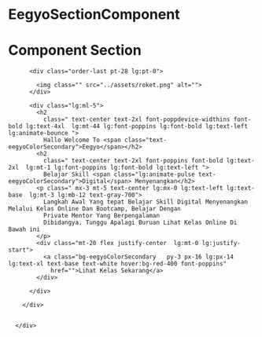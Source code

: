# EegyoSectionComponent
<h1>Component Section</h1>



<div id="SectionOne">
        <div class=" mx-auto lg:max-w-7xl  lg:h-screen  lg:pt-32 lg:grid lg:grid-cols-2  grid-cols-1  ">
    
          <div class="order-last pt-28 lg:pt-0">
    
            <img class="" src="../assets/roket.png" alt="">
          </div>
    
          <div class="lg:ml-5">
            <h2
              class=" text-center text-2xl font-poppdevice-widthins font-bold lg:text-4xl  lg:mt-44 lg:font-poppins lg:font-bold lg:text-left lg:animate-bounce ">
              Hallo Welcome To <span class="text-eegyoColorSecondary">Eegyo</span></h2>
            <h2
              class=" text-center text-2xl font-poppins font-bold lg:text-2xl  lg:mt-1 lg:font-poppins lg:font-bold lg:text-left ">
              Belajar Skill <span class="lg:animate-pulse text-eegyoColorSecondary">Digital</span> Menyenangkan</h2>
            <p class=" mx-3 mt-5 text-center lg:mx-0 lg:text-left lg:text-base  lg:mt-3 lg:mb-12 text-gray-700">
              Langkah Awal Yang tepat Belajar Skill Digital Menyenangkan Melalui Kelas Online Dan Bootcamp, Belajar Dengan
              Private Mentor Yang Berpengalaman
              Dibidangya. Tunggu Apalagi Buruan Lihat Kelas Online Di Bawah ini
            </p>
            <div class="mt-20 flex justify-center  lg:mt-0 lg:justify-start">
              <a class="bg-eegyoColorSecondary   py-3 px-16 lg:px-14   lg:text-xl text-base text-white hover:bg-red-400 font-poppins"
                href="">Lihat Kelas Sekarang</a>
            </div>
    
          </div>
    
        </div>
    
    
      </div> 
